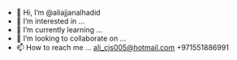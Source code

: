 - 👋 Hi, I’m @aliajjanalhadid
- 👀 I’m interested in ...
- 🌱 I’m currently learning ...
- 💞️ I’m looking to collaborate on ...
- 📫 How to reach me ...
ali_cjs005@hotmail.com
+971551886991

<!---
aliajjanalhadid/aliajjanalhadid is a ✨ special ✨ repository because its `README.md` (this file) appears on your GitHub profile.
You can click the Preview link to take a look at your changes.
--->
